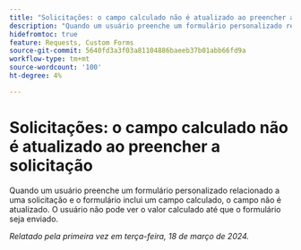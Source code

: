 ```yaml
---
title: "Solicitações: o campo calculado não é atualizado ao preencher a solicitação"
description: "Quando um usuário preenche um formulário personalizado relacionado a uma solicitação e o formulário inclui um campo calculado, o campo não é atualizado. O usuário não pode ver o valor calculado até que o formulário seja enviado."
hidefromtoc: true
feature: Requests, Custom Forms
source-git-commit: 5640fd3a3f03a81104886baeeb37b01abb66fd9a
workflow-type: tm+mt
source-wordcount: '100'
ht-degree: 4%

---
```



# Solicitações: o campo calculado não é atualizado ao preencher a solicitação

Quando um usuário preenche um formulário personalizado relacionado a uma solicitação e o formulário inclui um campo calculado, o campo não é atualizado. O usuário não pode ver o valor calculado até que o formulário seja enviado.

_Relatado pela primeira vez em terça-feira, 18 de março de 2024._
